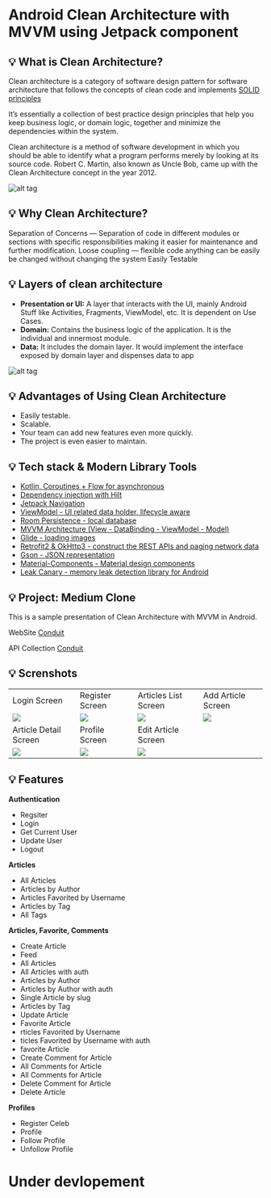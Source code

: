# Android Clean Architecture with MVVM using Jetpack component


## 💡 What is Clean Architecture?

Clean architecture is a category of software design pattern for software architecture that follows the concepts of clean code and implements [SOLID principles](https://codersee.com/solid-principles-with-kotlin-examples/)

It’s essentially a collection of best practice design principles that help you keep business logic, or domain logic, together and minimize the dependencies within the system.

Clean architecture is a method of software development in which you should be able to identify what a program performs merely by looking at its source code. Robert C. Martin, also known as Uncle Bob, came up with the Clean Architecture concept in the year 2012.

![alt tag](https://github.com/jbsolutions2008/Medium_Clone_Conduit/blob/pratap/results/clean_architecture_software.jpg)

## 💡 Why Clean Architecture?

Separation of Concerns — Separation of code in different modules or sections with specific responsibilities making it easier for maintenance and further modification.
Loose coupling — flexible code anything can be easily be changed without changing the system
Easily Testable


## 💡 Layers of clean architecture

- **Presentation or UI:**
  A layer that interacts with the UI, mainly Android Stuff like Activities, Fragments, ViewModel, etc. It is dependent on Use Cases.
- **Domain:** 
  Contains the business logic of the application. It is the individual and innermost module.
- **Data:**
  It includes the domain layer. It would implement the interface exposed by domain layer and dispenses data to app

![alt tag](https://github.com/jbsolutions2008/Medium_Clone_Conduit/blob/pratap/results/clean_architecture.jpg)

## 💡 Advantages of Using Clean Architecture
- Easily testable.
- Scalable.
- Your team can add new features even more quickly.
- The project is even easier to maintain.

## 💡 Tech stack & Modern Library Tools

- [Kotlin, Coroutines + Flow for asynchronous](https://developer.android.com/kotlin/coroutines)
- [Dependency injection with Hilt](https://developer.android.com/training/dependency-injection/hilt-android)
- [Jetpack Navigation](https://developer.android.com/guide/navigation/)
- [ViewModel - UI related data holder, lifecycle aware](https://developer.android.com/topic/libraries/architecture/viewmodel)
- [Room Persistence - local database](https://developer.android.com/training/data-storage/room)
- [MVVM Architecture (View - DataBinding - ViewModel - Model)](https://developer.android.com/topic/libraries/view-binding)
- [Glide - loading images](https://github.com/bumptech/glide)
- [Retrofit2 & OkHttp3 - construct the REST APIs and paging network data](https://square.github.io/retrofit/)
- [Gson - JSON representation](https://github.com/google/gson)
- [Material-Components - Material design components](https://material.io/design)
- [Leak Canary - memory leak detection library for Android](https://github.com/square/leakcanary)


## 💡 Project: Medium Clone

This is a sample presentation of Clean Architecture with MVVM in Android.

WebSite [Conduit](https://demo.realworld.io/#/)

API Collection [Conduit](https://github.com/jbsolutions2008/Medium_Clone_Conduit/blob/pratap/results/Conduit.postman_collection.json)

##  💡 Screnshots

<table>
  <tr>
    <td>Login Screen</td>
     <td>Register Screen</td>
     <td>Articles List Screen</td>
     <td>Add Article Screen</td>
  </tr>
  <tr>
    <td valign="top"><img src="https://github.com/jbsolutions2008/Medium_Clone_Conduit/blob/pratap/results/1.PNG"></td>
    <td valign="top"><img src="https://github.com/jbsolutions2008/Medium_Clone_Conduit/blob/pratap/results/2.PNG"></td>
    <td valign="top"><img src="https://github.com/jbsolutions2008/Medium_Clone_Conduit/blob/pratap/results/3.PNG"></td>
     <td valign="top"><img src="https://github.com/jbsolutions2008/Medium_Clone_Conduit/blob/pratap/results/4.PNG"></td>
  </tr>
    <tr>
    <td>Article Detail Screen</td>
     <td>Profile Screen</td>
     <td>Edit Article Screen</td>
  </tr>
   <tr>
    <td valign="top"><img src="https://github.com/jbsolutions2008/Medium_Clone_Conduit/blob/pratap/results/5.PNG"></td>
    <td valign="top"><img src="https://github.com/jbsolutions2008/Medium_Clone_Conduit/blob/pratap/results/6.PNG"></td>
    <td valign="top"><img src="https://github.com/jbsolutions2008/Medium_Clone_Conduit/blob/pratap/results/7.PNG"></td>
  </tr>
  </table>

##  💡 Features

**Authentication**

- Regsiter 
- Login
- Get Current User
- Update User
- Logout

**Articles**

- All Articles
- Articles by Author
- Articles Favorited by Username
- Articles by Tag
- All Tags


**Articles, Favorite, Comments**

- Create Article 
- Feed
- All Articles
- All Articles with auth
- Articles by Author
- Articles by Author with auth
- Single Article by slug
- Articles by Tag
- Update Article
- Favorite Article
- rticles Favorited by Username
- ticles Favorited by Username with auth
- favorite Article
- Create Comment for Article
- All Comments for Article
- All Comments for Article
- Delete Comment for Article
- Delete Article


**Profiles**

- Register Celeb
- Profile
- Follow Profile
- Unfollow Profile

# Under devlopement
